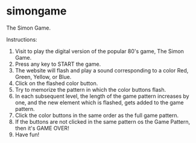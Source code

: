 # simongame
The Simon Game. 

Instructions:

1) Visit <website> to play the digital version of the popular 80's game, The Simon Game.
2) Press any key to START the game.
3) The website will flash and play a sound corresponding to a color Red, Green, Yellow, or Blue.
4) Click on the flashed color button.
5) Try to memorize the pattern in which the color buttons flash.
6) In each subsequent level, the length of the game pattern increases by one, and the new element which is flashed, gets added to the game pattern.
7) Click the color buttons in the same order as the full game pattern.
8) If the buttons are not clicked in the same pattern os the Game Pattern, then it's GAME OVER!
9) Have fun!
